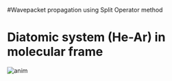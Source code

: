 #Wavepacket propagation using Split Operator method

# Diatomic system (He-Ar) in molecular frame
![anim](https://user-images.githubusercontent.com/15310535/31855475-977ba4a8-b6b4-11e7-9df1-034c1964836b.gif)

